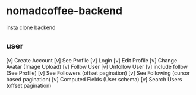 # nomadcoffee-backend

insta clone backend

## user
[v] Create Account
[v] See Profile 
[v] Login
[v] Edit Profile
[v] Change Avatar (Image Upload)
[v] Follow User
[v] Unfollow User
[v] include follow (See Profile)
[v] See Followers (offset pagination)
[v] See Following (cursor based pagination)
[v] Computed Fields (User schema)
[v] Search Users (offset pagination)


